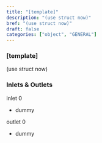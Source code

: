 ```yaml
---
title: "[template]"
description: "(use struct now)"
bref: "(use struct now)"
draft: false
categories: ["object", "GENERAL"]
---
```


### [template]

(use struct now)

### Inlets & Outlets

inlet 0

 - dummy

outlet 0

 - dummy
 
